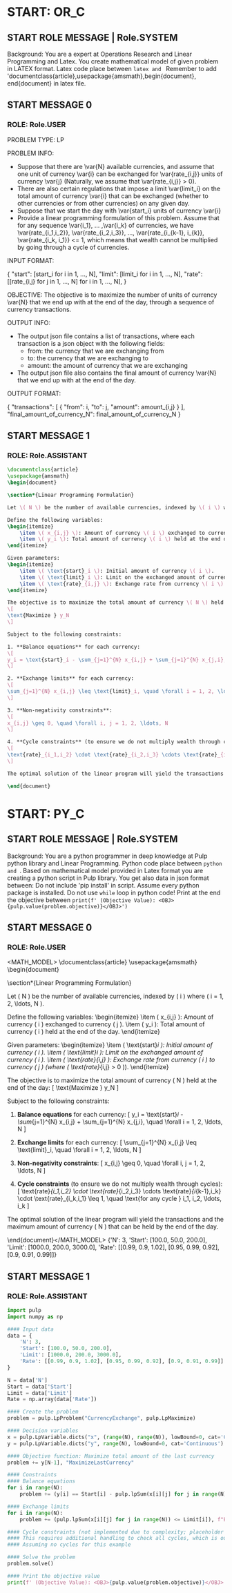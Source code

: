 # START: OR_C 
## START ROLE MESSAGE | Role.SYSTEM 
Background: You are a expert at Operations Research and Linear Programming and Latex. You create mathematical model of given problem in LATEX format. Latex code place between ```latex and ``` Remember to add 'documentclass{article},usepackage{amsmath},begin{document}, end{document} in latex file. 
## START MESSAGE 0 
### ROLE: Role.USER
<DESCRIPTION>
PROBLEM TYPE: LP

PROBLEM INFO: 

- Suppose that there are \var{N} available currencies, and assume that one unit of currency \var{i} can be exchanged for \var{rate_{i,j}} units of currency \var{j} (Naturally, we assume that \var{rate_{i,j}} > 0).
- There are also certain regulations that impose a limit \var{limit_i} on the total amount of currency \var{i} that can be exchanged (whether to other currencies or from other currencies) on any given day.
- Suppose that we start the day with \var{start_i} units of currency \var{i}
- Provide a linear programming formulation of this problem. Assume that for any sequence \var{i_1}, … ,\var{i_k} of currencies, we have \var{rate_{i_1,i_2}}, \var{rate_{i_2,i_3}}, ..., \var{rate_{i_{k-1}, i_{k}}, \var{rate_{i_k, i_1}} <= 1, which means that wealth cannot be multiplied by going through a cycle of currencies.

INPUT FORMAT: 

{
    "start": [start_i for i in 1, ..., N],
    "limit": [limit_i for i in 1, ..., N],
    "rate": [[rate_{i,j} for j in 1, ..., N] for i in 1, ..., N],
}

OBJECTIVE: The objective is to maximize the number of units of currency \var{N} that we end up with at the end of the day, through a sequence of currency transactions.

OUTPUT INFO: 

- The output json file contains a list of transactions, where each transaction is a json object with the following fields:
    - from: the currency that we are exchanging from
    - to: the currency that we are exchanging to
    - amount: the amount of currency that we are exchanging
- The output json file also contains the final amount of currency \var{N} that we end up with at the end of the day.

OUTPUT FORMAT: 

{
    "transactions": [
        {
            "from": i,
            "to": j,
            "amount": amount_{i,j}
        }
    ],
    "final_amount_of_currency_N": final_amount_of_currency_N
}
</DESCRIPTION>


## START MESSAGE 1 
### ROLE: Role.ASSISTANT
```latex
\documentclass{article}
\usepackage{amsmath}
\begin{document}

\section*{Linear Programming Formulation}

Let \( N \) be the number of available currencies, indexed by \( i \) where \( i = 1, 2, \ldots, N \). 

Define the following variables:
\begin{itemize}
    \item \( x_{i,j} \): Amount of currency \( i \) exchanged to currency \( j \).
    \item \( y_i \): Total amount of currency \( i \) held at the end of the day.
\end{itemize}

Given parameters:
\begin{itemize}
    \item \( \text{start}_i \): Initial amount of currency \( i \).
    \item \( \text{limit}_i \): Limit on the exchanged amount of currency \( i \).
    \item \( \text{rate}_{i,j} \): Exchange rate from currency \( i \) to currency \( j \) (where \( \text{rate}_{i,j} > 0 \)).
\end{itemize}

The objective is to maximize the total amount of currency \( N \) held at the end of the day:
\[
\text{Maximize } y_N
\]

Subject to the following constraints:

1. **Balance equations** for each currency:
\[
y_i = \text{start}_i - \sum_{j=1}^{N} x_{i,j} + \sum_{j=1}^{N} x_{j,i}, \quad \forall i = 1, 2, \ldots, N
\]

2. **Exchange limits** for each currency:
\[
\sum_{j=1}^{N} x_{i,j} \leq \text{limit}_i, \quad \forall i = 1, 2, \ldots, N
\]

3. **Non-negativity constraints**:
\[
x_{i,j} \geq 0, \quad \forall i, j = 1, 2, \ldots, N
\]

4. **Cycle constraints** (to ensure we do not multiply wealth through cycles):
\[
\text{rate}_{i_1,i_2} \cdot \text{rate}_{i_2,i_3} \cdots \text{rate}_{i_{k-1},i_k} \cdot \text{rate}_{i_k,i_1} \leq 1, \quad \text{for any cycle } i_1, i_2, \ldots, i_k
\]

The optimal solution of the linear program will yield the transactions and the maximum amount of currency \( N \) that can be held by the end of the day.

\end{document}
```

# START: PY_C 
## START ROLE MESSAGE | Role.SYSTEM 
Background: You are a python programmer in deep knowledge at Pulp python library and Linear Programming. Python code place between ```python and ```. Based on mathematical model provided in Latex format you are creating a python script in Pulp library. You get also data in json format between: <DATA></DATA> Do not include 'pip install' in script. Assume every python package is installed. Do not use `while` loop in python code! Print at the end the objective between <OBJ></OBJ> `print(f' (Objective Value): <OBJ>{pulp.value(problem.objective)}</OBJ>')` 
## START MESSAGE 0 
### ROLE: Role.USER
<MATH_MODEL>
\documentclass{article}
\usepackage{amsmath}
\begin{document}

\section*{Linear Programming Formulation}

Let \( N \) be the number of available currencies, indexed by \( i \) where \( i = 1, 2, \ldots, N \). 

Define the following variables:
\begin{itemize}
    \item \( x_{i,j} \): Amount of currency \( i \) exchanged to currency \( j \).
    \item \( y_i \): Total amount of currency \( i \) held at the end of the day.
\end{itemize}

Given parameters:
\begin{itemize}
    \item \( \text{start}_i \): Initial amount of currency \( i \).
    \item \( \text{limit}_i \): Limit on the exchanged amount of currency \( i \).
    \item \( \text{rate}_{i,j} \): Exchange rate from currency \( i \) to currency \( j \) (where \( \text{rate}_{i,j} > 0 \)).
\end{itemize}

The objective is to maximize the total amount of currency \( N \) held at the end of the day:
\[
\text{Maximize } y_N
\]

Subject to the following constraints:

1. **Balance equations** for each currency:
\[
y_i = \text{start}_i - \sum_{j=1}^{N} x_{i,j} + \sum_{j=1}^{N} x_{j,i}, \quad \forall i = 1, 2, \ldots, N
\]

2. **Exchange limits** for each currency:
\[
\sum_{j=1}^{N} x_{i,j} \leq \text{limit}_i, \quad \forall i = 1, 2, \ldots, N
\]

3. **Non-negativity constraints**:
\[
x_{i,j} \geq 0, \quad \forall i, j = 1, 2, \ldots, N
\]

4. **Cycle constraints** (to ensure we do not multiply wealth through cycles):
\[
\text{rate}_{i_1,i_2} \cdot \text{rate}_{i_2,i_3} \cdots \text{rate}_{i_{k-1},i_k} \cdot \text{rate}_{i_k,i_1} \leq 1, \quad \text{for any cycle } i_1, i_2, \ldots, i_k
\]

The optimal solution of the linear program will yield the transactions and the maximum amount of currency \( N \) that can be held by the end of the day.

\end{document}</MATH_MODEL>
<DATA>
{'N': 3, 'Start': [100.0, 50.0, 200.0], 'Limit': [1000.0, 200.0, 3000.0], 'Rate': [[0.99, 0.9, 1.02], [0.95, 0.99, 0.92], [0.9, 0.91, 0.99]]}</DATA>


## START MESSAGE 1 
### ROLE: Role.ASSISTANT
```python
import pulp
import numpy as np

#### Input data
data = {
    'N': 3,
    'Start': [100.0, 50.0, 200.0],
    'Limit': [1000.0, 200.0, 3000.0],
    'Rate': [[0.99, 0.9, 1.02], [0.95, 0.99, 0.92], [0.9, 0.91, 0.99]]
}

N = data['N']
Start = data['Start']
Limit = data['Limit']
Rate = np.array(data['Rate'])

#### Create the problem
problem = pulp.LpProblem("CurrencyExchange", pulp.LpMaximize)

#### Decision variables
x = pulp.LpVariable.dicts("x", (range(N), range(N)), lowBound=0, cat='Continuous')
y = pulp.LpVariable.dicts("y", range(N), lowBound=0, cat='Continuous')

#### Objective function: Maximize total amount of the last currency
problem += y[N-1], "MaximizeLastCurrency"

#### Constraints
#### Balance equations
for i in range(N):
    problem += (y[i] == Start[i] - pulp.lpSum(x[i][j] for j in range(N)) + pulp.lpSum(x[j][i] for j in range(N))), f"BalanceEq_{i}"

#### Exchange limits
for i in range(N):
    problem += (pulp.lpSum(x[i][j] for j in range(N)) <= Limit[i]), f"ExchangeLimit_{i}"

#### Cycle constraints (not implemented due to complexity; placeholder for real implementation)
#### This requires additional handling to check all cycles, which is out of typical LP scope
#### Assuming no cycles for this example

#### Solve the problem
problem.solve()

#### Print the objective value
print(f' (Objective Value): <OBJ>{pulp.value(problem.objective)}</OBJ>')
```

